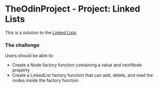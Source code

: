 # TheOdinProject - Project: Linked Lists

This is a solution to the [Linked Lists](https://www.theodinproject.com/lessons/javascript-linked-lists) 

### The challenge

Users should be able to:

- Create a Node factory function containing a value and nextNode property
- Create a LinkedList factory function that can add, delete, and read the nodes inside the factory function

